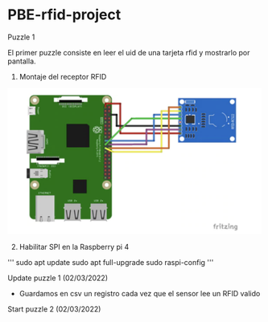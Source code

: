 # PBE-rfid-project

Puzzle 1

El primer puzzle consiste en leer el uid de una tarjeta rfid y mostrarlo por pantalla.

1. Montaje del receptor RFID

![Screenshot](images/montaje.png)


2. Habilitar SPI en la Raspberry pi 4

'''
sudo apt update
sudo apt full-upgrade
sudo raspi-config
'''

Update puzzle 1 (02/03/2022)

 - Guardamos en csv un registro cada vez que el sensor lee un RFID valido

Start puzzle 2 (02/03/2022)